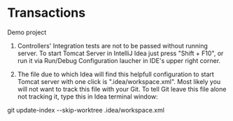 # Transactions

Demo project



1. Controllers' Integration tests are not to be passed without running server. To start Tomcat Server in IntelliJ Idea just press "Shift + F10", or run it via Run/Debug Configuration laucher in IDE's upper right corner.

2. The file due to which Idea will find this helpfull configuration to start Tomcat server with one click is ".idea/workspace.xml". Most likely you will not want to track this file with your Git. To tell Git leave this file alone not tracking it, type this in Idea terminal window:

git update-index --skip-worktree .idea/workspace.xml
